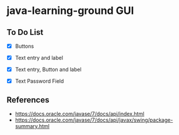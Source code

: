 # java-learning-ground GUI

## To Do List

- [x] Buttons
- [x] Text entry and label
- [x] Text entry, Button and label
- [x] Text Password Field


## References
- https://docs.oracle.com/javase/7/docs/api/index.html
- https://docs.oracle.com/javase/7/docs/api/javax/swing/package-summary.html
